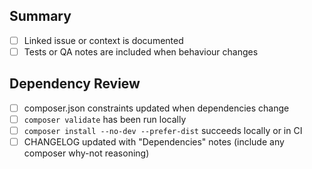 ## Summary
- [ ] Linked issue or context is documented
- [ ] Tests or QA notes are included when behaviour changes

## Dependency Review
- [ ] composer.json constraints updated when dependencies change
- [ ] `composer validate` has been run locally
- [ ] `composer install --no-dev --prefer-dist` succeeds locally or in CI
- [ ] CHANGELOG updated with "Dependencies" notes (include any composer why-not reasoning)

